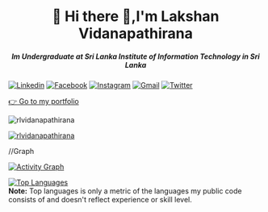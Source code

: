 <h1 align="center">🌱 Hi there 👋,I'm Lakshan Vidanapathirana </h1>
<h5 align="center">Im Undergraduate at Sri Lanka Institute of Information Technology in Sri Lanka </h5>

  <a href=""><img alt="Linkedin" title="Lakshan Vidanapathirana" src="https://img.shields.io/badge/LinkedIn-0077B5?style=for-the-badge&logo=linkedin&logoColor=white"></a>
  <a href="https://www.facebook.com/rachitha.live"><img alt="Facebook" title="Lakshan FB" src="https://img.shields.io/badge/Facebook-1877F2?style=for-the-badge&logo=facebook&logoColor=white"></a>
  <a href="https://www.instagram.com/lakshan_vidanapathirana"><img alt="Instagram" title="Lakshan" src="https://img.shields.io/badge/Instagram-E4405F?style=for-the-badge&logo=instagram&logoColor=white"></a>
  <a href="rlvidanapathirana@gmail.com"><img alt="Gmail" title="Lakshan" src="https://img.shields.io/badge/Gmail-D14836?style=for-the-badge&logo=gmail&logoColor=white"></a>
  <a href="https://twitter.com/lakshan_live"><img alt="Twitter" title="thisara Twitter" src="https://img.shields.io/badge/Twitter-1DA1F2?style=for-the-badge&logo=twitter&logoColor=white"></a>
 <!--
 <a href="https://www.behance.net/rachithalakshan"><img alt="Behance" title="thisara Twitter" src="https://raw.githubusercontent.com/rahuldkjain/github-profile-readme-generator/master/src/images/icons/Social/behance.svg"></a>-->

<a align="center" href="https://lakshanvidanapathirana.vercel.app/"> :point_right: Go to my portfolio</a>
</br>

<p align="left"> <img src="https://komarev.com/ghpvc/?username=rlvidanapathirana&label=Profile%20views&color=0e75b6&style=flat" alt="rlvidanapathirana" /> </p>

<p align="left"> <a href="https://github.com/ryo-ma/github-profile-trophy"><img src="https://github-profile-trophy.vercel.app/?username=rlvidanapathirana" alt="rlvidanapathirana" /></a> </p>

//Graph

<a href="https://github.com/rlvidanapathirana/github-readme-activity-graph"><img alt="Activity Graph" src="https://activity-graph.herokuapp.com/graph?username=rlvidanapathirana&bg_color=0D1117&color=5BCDEC&line=5BCDEC&point=FFFFFF&hide_border=true" /></a>



<a href="https://github.com/rlvidanapathirana/github-readme-stats"><img alt=" Top Languages" src="https://github-readme-stats.vercel.app/api/top-langs/?username=rlvidanapathirana&langs_count=8&count_private=true&layout=compact&theme=react&hide_border=true&bg_color=0D1117" /></a>
  <br/>
  <b>Note:</b> Top languages is only a metric of the languages my public code consists of and doesn't reflect experience or skill level.


<!--
<h3 align="left">Connect with me:</h3>
<p align="left">

<a href="https://lakshanvidanapathirana.vercel.app/contact" target="blank"><img align="center" src="https://seeklogo.com/images/G/gmail-icon-logo-9ADB17D3F3-seeklogo.com.png" alt="rlvidanapathirana" height="30" width="40" /></a>
<a href="https://www.linkedin.com/in/lakshan-vidanapathirana/" target="blank"><img align="center" src="https://raw.githubusercontent.com/rahuldkjain/github-profile-readme-generator/master/src/images/icons/Social/linked-in-alt.svg" alt="rlvidanapathirana" height="30" width="40" /></a>
<a href="https://www.facebook.com/rachitha.live" target="blank"><img align="center" src="https://raw.githubusercontent.com/rahuldkjain/github-profile-readme-generator/master/src/images/icons/Social/facebook.svg" alt="rlvidanapathirana" height="30" width="40" /></a>
<a href="https://twitter.com/lakshan_live" target="blank"><img align="center" src="https://raw.githubusercontent.com/rahuldkjain/github-profile-readme-generator/master/src/images/icons/Social/twitter.svg" alt="rlvidanapathirana" height="30" width="40" /></a>
<a href="https://www.instagram.com/lakshan_vidanapathirana" target="blank"><img align="center" src="https://raw.githubusercontent.com/rahuldkjain/github-profile-readme-generator/master/src/images/icons/Social/instagram.svg" alt="rlvidanapathirana" height="30" width="40" /></a>
<a href="https://www.behance.net/rachithalakshan" target="blank"><img align="center" src="https://raw.githubusercontent.com/rahuldkjain/github-profile-readme-generator/master/src/images/icons/Social/behance.svg" alt="rlvidanapathirana" height="30" width="40" /></a>

</p>
-->

<!--
**rlvidanapathirana/rlvidanapathirana** is a ✨ _special_ ✨ repository because its `README.md` (this file) appears on your GitHub profile.

Here are some ideas to get you started:

### Hi there 👋
- 🔭 I’m currently working on ...
- 🌱 I’m currently learning ...
- 👯 I’m looking to collaborate on ...
- 🤔 I’m looking for help with ...
- 💬 Ask me about ...
- 📫 How to reach me: ...
- 😄 Pronouns: ...
- ⚡ Fun fact: ...
-->
